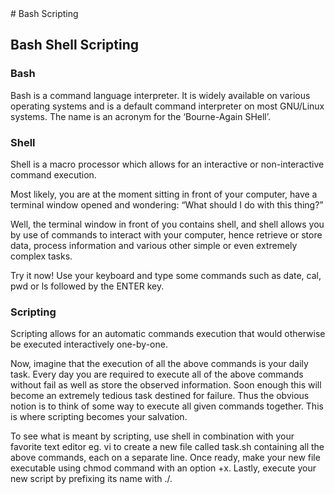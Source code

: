 <html>
# Bash Scripting <br>

## Bash Shell Scripting <br> 
 ### Bash<br>
Bash is a command language interpreter. It is widely available on various operating systems and is a default command interpreter on most GNU/Linux systems. The name is an acronym for the ‘Bourne-Again SHell’.<br>
### Shell<br>
Shell is a macro processor which allows for an interactive or non-interactive command execution.<br>

Most likely, you are at the moment sitting in front of your computer, have a terminal window opened and wondering: “What should I do with this thing?” <br>

Well, the terminal window in front of you contains shell, and shell allows you by use of commands to interact with your computer, hence retrieve or store data, process information and various other simple or even extremely complex tasks. <br>

Try it now! Use your keyboard and type some commands such as date, cal, pwd or ls followed by the ENTER key. <br>
### Scripting<br>
Scripting allows for an automatic commands execution that would otherwise be executed interactively one-by-one.<br>

Now, imagine that the execution of all the above commands is your daily task. Every day you are required to execute all of the above commands without fail as well as store the observed information. Soon enough this will become an extremely tedious task destined for failure. Thus the obvious notion is to think of some way to execute all given commands together. This is where scripting becomes your salvation. <br>

To see what is meant by scripting, use shell in combination with your favorite text editor eg. vi to create a new file called task.sh containing all the above commands, each on a separate line. Once ready, make your new file executable using chmod command with an option +x. Lastly, execute your new script by prefixing its name with <span color="red">./</span>.
</html>
